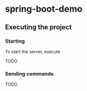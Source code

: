 # spring-boot-demo

## Executing the project

### Starting

To start the server, execute

TODO

### Sending commands

TODO
